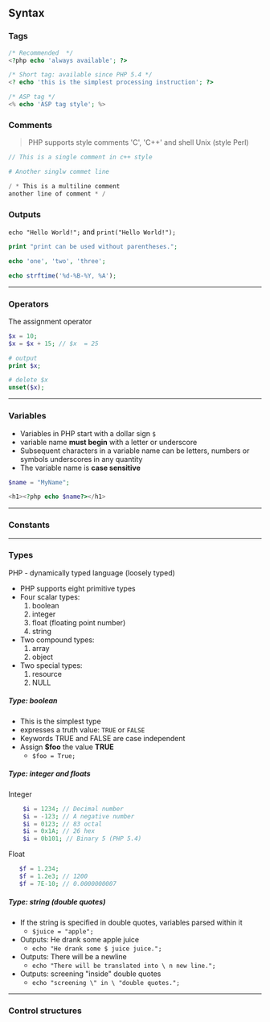 ## Syntax

### Tags

```php
/* Recommended  */
<?php echo 'always available'; ?>

/* Short tag: available since PHP 5.4 */
<? echo 'this is the simplest processing instruction'; ?>

/* ASP tag */
<% echo 'ASP tag style'; %>
```

### Comments

> PHP supports style comments  'C', 'C++' and shell Unix (style Perl)

```php
// This is a single comment in c++ style

# Another singlw commet line

/ * This is a multiline comment 
another line of comment * /
```

### Outputs

`echo "Hello World!";` and `print("Hello World!");`

```php
print "print can be used without parentheses.";

echo 'one', 'two', 'three';

echo strftime('%d-%B-%Y, %A');
```

---

### Operators 

The assignment operator
```php
$x = 10;
$x = $x + 15; // $x  = 25

# output
print $x;

# delete $x
unset($x);

```

---

### Variables 

* Variables in PHP start with a  dollar sign `$`
* variable name **must begin** with a letter or underscore 
* Subsequent characters in a variable name can be letters, numbers or symbols underscores in any quantity 
* The variable name is **case sensitive**

```php
$name = "MyName";

<h1><?php echo $name?></h1>
```


---


### Constants 

---


### Types 

PHP - dynamically typed language (loosely typed) 

* PHP supports eight primitive types 
* Four scalar types: 
  1. boolean 
  2. integer 
  3. float (floating point number) 
  4. string 
* Two compound types: 
  1. array 
  2. object 
* Two special types: 
  1. resource 
  2. NULL

##### Type: boolean

* This is the simplest type
* expresses a truth value: `TRUE` or `FALSE` 
* Keywords TRUE and FALSE are case independent 
* Assign **$foo** the value **TRUE**
  * `$foo = True;`

##### Type: integer and floats

Integer
```php
    $i = 1234; // Decimal number
    $i = -123; // A negative number 
    $i = 0123; // 83 octal 
    $i = 0x1A; // 26 hex 
    $i = 0b101; // Binary 5 (PHP 5.4) 
```

Float
```php
   $f = 1.234; 
   $f = 1.2e3; // 1200 
   $f = 7E-10; // 0.0000000007
```

##### Type: string (double quotes)

* If the string is specified in double quotes, variables parsed within it 
  * `$juice = "apple";` 
* Outputs: He drank some apple juice 
  * `echo "He drank some $ juice juice.";` 
* Outputs: There will be a newline 
  * `echo "There will be translated into \ n new line.";` 
* Outputs: screening "inside" double quotes 
  * `echo "screening \" in \ "double quotes.";`

---


### Control structures 

